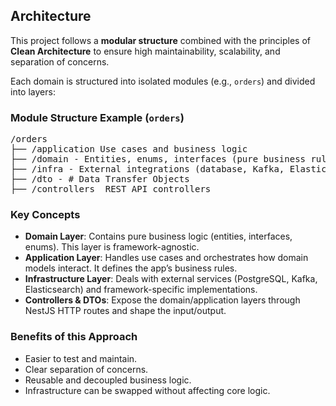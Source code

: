 ## Architecture

This project follows a **modular structure** combined with the principles of **Clean Architecture** to ensure high maintainability, scalability, and separation of concerns.

Each domain is structured into isolated modules (e.g., `orders`) and divided into layers:

### Module Structure Example (`orders`)

<pre>
/orders
├── /application Use cases and business logic
├── /domain - Entities, enums, interfaces (pure business rules) │ 
├── /infra - External integrations (database, Kafka, Elasticsearch, etc.) │
├── /dto - # Data Transfer Objects 
├── /controllers  REST API controllers 
</pre>

### Key Concepts

- **Domain Layer**: Contains pure business logic (entities, interfaces, enums). This layer is framework-agnostic.
- **Application Layer**: Handles use cases and orchestrates how domain models interact. It defines the app’s business rules.
- **Infrastructure Layer**: Deals with external services (PostgreSQL, Kafka, Elasticsearch) and framework-specific implementations.
- **Controllers & DTOs**: Expose the domain/application layers through NestJS HTTP routes and shape the input/output.

### Benefits of this Approach

- Easier to test and maintain.
- Clear separation of concerns.
- Reusable and decoupled business logic.
- Infrastructure can be swapped without affecting core logic.
